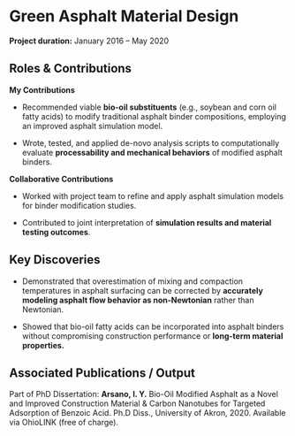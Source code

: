 # Green Asphalt Material Design

**Project duration:** January 2016 – May 2020

## Roles & Contributions

**My Contributions**

- Recommended viable **bio-oil substituents** (e.g., soybean and corn oil fatty acids) to modify traditional asphalt binder compositions, employing an improved asphalt simulation model.

- Wrote, tested, and applied de-novo analysis scripts to computationally evaluate **processability and mechanical behaviors** of modified asphalt binders.

**Collaborative Contributions**

- Worked with project team to refine and apply asphalt simulation models for binder modification studies.

- Contributed to joint interpretation of **simulation results and material testing outcomes**.

## Key Discoveries

- Demonstrated that overestimation of mixing and compaction temperatures in asphalt surfacing can be corrected by **accurately modeling asphalt flow behavior as non-Newtonian** rather than Newtonian.

- Showed that bio-oil fatty acids can be incorporated into asphalt binders without compromising construction performance or **long-term material properties.**

## Associated Publications / Output

Part of PhD Dissertation:
**Arsano, I. Y.** Bio-Oil Modified Asphalt as a Novel and Improved Construction Material & Carbon Nanotubes for Targeted Adsorption of Benzoic Acid. Ph.D Diss., University of Akron, 2020. Available via OhioLINK (free of charge).
